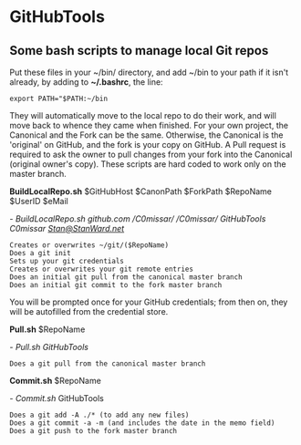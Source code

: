 # GitHubTools

## Some bash scripts to manage local Git repos

Put these files in your ~/bin/ directory, and add \~/bin to your path if it isn't already, by adding to **\~/.bashrc**, the line:
```
export PATH="$PATH:~/bin
```
They will automatically move to the local repo to do their work, and will move back to whence they came when finished.
For your own project, the Canonical and the Fork can be the same.
Otherwise, the Canonical is the 'original' on GitHub, and the fork is your copy on GitHub.
A Pull request is required to ask the owner to pull changes from your fork into the Canonical (original owner's copy).
These scripts are hard coded to work only on the master branch.

**BuildLocalRepo.sh**  $GitHubHost  $CanonPath  $ForkPath  $RepoName  $UserID  $eMail

\- *BuildLocalRepo.sh github.com /C0missar/ /C0missar/ GitHubTools C0missar Stan@StanWard.net*

```
Creates or overwrites ~/git/($RepoName)
Does a git init
Sets up your git credentials
Creates or overwrites your git remote entries
Does an initial git pull from the canonical master branch
Does an initial git commit to the fork master branch
```
You will be prompted once for your GitHub credentials; from then on, they will be autofilled from the credential store.

**Pull.sh** $RepoName

\- *Pull.sh  GitHubTools*
```
Does a git pull from the canonical master branch
```
**Commit.sh** $RepoName

\- *Commit.sh*  GitHubTools
```
Does a git add -A ./* (to add any new files)
Does a git commit -a -m (and includes the date in the memo field)
Does a git push to the fork master branch
```

